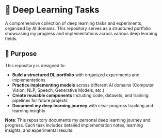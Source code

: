 # 🧠 Deep Learning Tasks

A comprehensive collection of deep learning tasks and experiments, organized by AI domains. This repository serves as a structured portfolio showcasing my progress and implementations across various deep learning fields.

## 🎯 Purpose

This repository is designed to:

- **Build a structured DL portfolio** with organized experiments and implementations
- **Practice implementing models** across different AI domains (Computer Vision, NLP, Speech, Generative Models, etc.)
- **Create reusable components** including code, datasets, and training pipelines for future projects
- **Document my deep learning journey** with clear progress tracking and learning insights

**Note**: This repository documents my personal deep learning journey and progress. Each task includes detailed implementation notes, learning insights, and experimental results.
